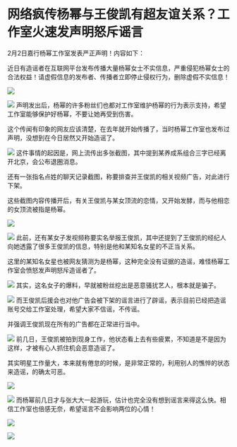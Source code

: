 # 网络疯传杨幂与王俊凯有超友谊关系？工作室火速发声明怒斥谣言

2月2日嘉行杨幂工作室发表严正声明！内容如下：

近日有造谣者在互联网平台发布传播大量杨幂女士不实信息，严重侵犯杨幂女士的合法权益！请虚假信息的发布者、传播者立即停止侵权行为，删除虚假不实信息！

![](https://inews.gtimg.com/news_bt/OwxINXvvvNmfaqlJ8g8dbwQZpv4XydGlotZ8zMvTeVru0AA/1000)

![](https://inews.gtimg.com/news_bt/OHnddTzoYauPRD_v8nYdiieXyzdK_zO1giX9brFCInSJ8AA/1000)
声明发出后，杨幂的许多粉丝们也都对工作室维护杨幂的行为表示支持，希望工作室能够保护好杨幂，不要让她再受到伤害。

这个传闻有印象的网友应该清楚，在去年就开始传播了，当时杨幂工作室也发布过声明，没想到在今日居然又开始造谣了。

![](https://inews.gtimg.com/news_bt/OiRfEmqzeXna2dvhufEZkcy3ZgtB_7txa75RErsH8b-rEAA/1000)
这件事情的起因是，网上流传出多张截图，其中提到某养成系组合三字已经离开北京，会公布退圈消息。

还有一张指名点姓的聊天记录截图，称要排查并王俊凯的相关视频广告，对此进行下架。

这些截图内容传播开后，有关王俊凯与某女顶流的恋情，又开始发酵，而与他相恋的女顶流被指是杨幂。

![](https://inews.gtimg.com/news_bt/Ou8tKknckPEfwAQESFVoAXFWxFRRtMYpVdbMV1aKv4190AA/1000)

![](https://inews.gtimg.com/news_bt/OKmKIpsWZ8c3lPtsZLKMwz8C2whaQ2JnENexd1gwDTKG4AA/1000)
此前，还有某女子发视频称要实名举报王俊凯，其中还提到了王俊凯的经纪人向她透露了很多王俊凯的信息，特别是他和某知名女星的不正当关系。

这里的某知名女星也被网友猜测为是杨幂，这种完全没有证据的造谣，难怪杨幂工作室会愤怒发声明怒斥造谣者了。

![](https://inews.gtimg.com/news_bt/OjtOxEhlpWxiInwbtOuHgbUMQQAKZxbFQfv3VewrM2DNsAA/1000)
其实，这名女子的爆料，早就被粉丝挖出是恶意骚扰艺人，根本就是骗子。

![](https://inews.gtimg.com/news_bt/OJniSQOM0HEHgRxlaeleokWKcdeD7-nzFqbvbJ8NNHHtIAA/1000)
而王俊凯后援会也对他广告会被下架的谣言进行了辟谣，表示目前已经把造谣账号交给工作室处理，希望大家不信谣，不传谣。

并强调王俊凯现在所有的广告都在正常进行当中。

![](https://inews.gtimg.com/news_bt/O_4hTHl1xKIsXRlpAFfVV_4eDTABCo0OtP-OcuTahEi_MAA/1000)
前几日，王俊凯被拍到现身工作，他状态看上去有些疲累，不知道是不是因为这样，才被有心人抓住机会恶意造谣了。

其实明星工作量大，本来就有倦怠的时候，是非常正常的，利用别人的憔悴的状态来造谣，的确太可恶。

![](https://inews.gtimg.com/news_bt/Of7ovaQJPz6HNxTab8d3bHdv_7NzOCt7N5I0jsFFgZUKQAA/1000)

![](https://inews.gtimg.com/news_bt/OIqTRed3-iSGc270B7sErGm1mvimT58IxkeEPHkkrX8WYAA/1000)
而杨幂前几日才与张大大一起游玩，估计也完全没有想到谣言来得这么快。相信工作室也倍感无奈，希望谣言不会影响两位的心情！

![](https://inews.gtimg.com/news_bt/OqFiproTr0i1rUZyEU938qidzs47RmeYR6G8xI0gpN2IcAA/1000)

![](https://inews.gtimg.com/news_bt/OHvQUgDs6Tv3J3lhY5smYvV7lwJgv60ya0kfgDgW5vYC0AA/1000)

